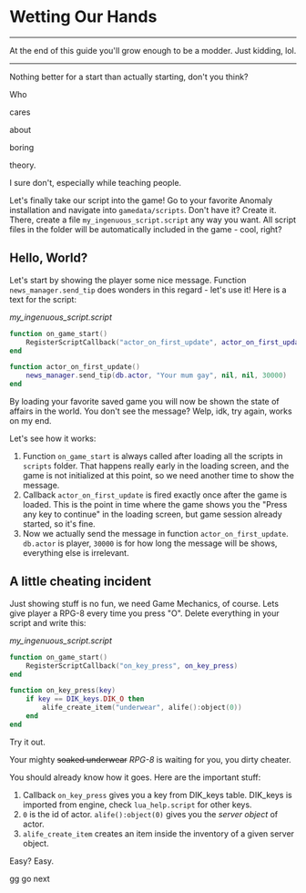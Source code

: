 # Wetting Our Hands

___

At the end of this guide you'll grow enough to be a modder. Just kidding, lol.

___

Nothing better for a start than actually starting, don't you think?

Who

cares

about

boring

theory.

I sure don't, especially while teaching people.

Let's finally take our script into the game! Go to your favorite Anomaly installation and navigate into `gamedata/scripts`. Don't have it? Create it. There, create a file `my_ingenuous_script.script` any way you want. All script files in the folder will be automatically included in the game - cool, right?

## Hello, World?

Let's start by showing the player some nice message. Function `news_manager.send_tip` does wonders in this regard - let's use it! Here is a text for the script:

*my_ingenuous_script.script*

```lua
function on_game_start()
    RegisterScriptCallback("actor_on_first_update", actor_on_first_update)
end

function actor_on_first_update()
    news_manager.send_tip(db.actor, "Your mum gay", nil, nil, 30000)
end
```

By loading your favorite saved game you will now be shown the state of affairs in the world. You don't see the message? Welp, idk, try again, works on my end.

Let's see how it works:

1. Function `on_game_start` is always called after loading all the scripts in `scripts` folder. That happens really early in the loading screen, and the game is not initialized at this point, so we need another time to show the message.
1. Callback `actor_on_first_update` is fired exactly once after the game is loaded. This is the point in time where the game shows you the "Press any key to continue" in the loading screen, but game session already started, so it's fine.
1. Now we actually send the message in function `actor_on_first_update`. `db.actor` is player, `30000` is for how long the message will be shows, everything else is irrelevant.

## A little cheating incident

Just showing stuff is no fun, we need Game Mechanics, of course. Lets give player a RPG-8 every time you press "O". Delete everything in your script and write this:

*my_ingenuous_script.script*

```lua
function on_game_start()
    RegisterScriptCallback("on_key_press", on_key_press)
end

function on_key_press(key)
    if key == DIK_keys.DIK_O then 
        alife_create_item("underwear", alife():object(0))
    end
end
```

Try it out.

Your mighty ~~soaked underwear~~ *RPG-8* is waiting for you, you dirty cheater.

You should already know how it goes. Here are the important stuff:

1. Callback `on_key_press` gives you a key from DIK_keys table. DIK_keys is imported from engine, check `lua_help.script` for other keys.
1. `0` is the id of actor. `alife():object(0)` gives you the *server object* of actor.
1. `alife_create_item` creates an item inside the inventory of a given server object.

Easy? Easy.

gg go next
